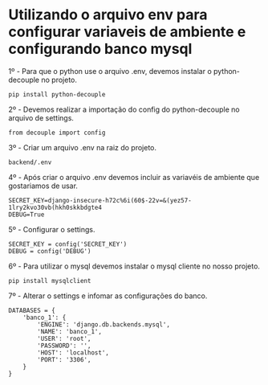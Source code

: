 # Utilizando o arquivo env para configurar variaveis de ambiente e configurando banco mysql

1º - Para que o python use o arquivo .env, devemos instalar o python-decouple no projeto.
    
    pip install python-decouple

2º - Devemos realizar a importação do config do python-decouple no arquivo de settings.
    
    from decouple import config

3º - Criar um arquivo .env na raiz do projeto.
    
    backend/.env

4º - Após criar o arquivo .env devemos incluir as variavéis de ambiente que gostariamos de usar.
    
    SECRET_KEY=django-insecure-h72c%6i(60$-22v=&(yez57-1lry2kvo30vb(hkh0skkbdgte4
    DEBUG=True

5º - Configurar o settings.
    
    SECRET_KEY = config('SECRET_KEY')
    DEBUG = config('DEBUG')

6º - Para utilizar o mysql devemos instalar o mysql cliente no nosso projeto.
    
    pip install mysqlclient

7º - Alterar o settings e infomar as configurações do banco.
    
    DATABASES = {
        'banco_1': {
            'ENGINE': 'django.db.backends.mysql',
            'NAME': 'banco_1',
            'USER': 'root',
            'PASSWORD': '',
            'HOST': 'localhost',
            'PORT': '3306',
        }
    }


